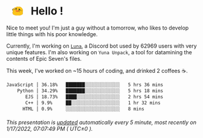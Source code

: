<h1>   <img src="./spoink.gif" style="vertical-align:middle;" width="30px">   Hello ! </h1>

Nice to meet you! I'm just a guy without a tomorrow, who likes to develop little things with his poor knowledge.

Currently, I'm working on <a href='https://github.com/Asgarrrr/Luna'>`Luna`</a>, a Discord bot used by 62969 users with very unique features. I'm also working on `Yuna Unpack`, a tool for datamining the contents of Epic Seven's files.

This week, I've worked on ~15 hours of coding, and drinked 2 coffees ☕.

```
JavaScript │ 36.18%   ███████░░░░░░░░░░░░░   5 hrs 36 mins
    Python │ 34.29%   ███████░░░░░░░░░░░░░   5 hrs 18 mins
       EJS │ 18.73%   ████░░░░░░░░░░░░░░░░   2 hrs 54 mins
       C++ │ 9.9%     ██░░░░░░░░░░░░░░░░░░   1 hr 32 mins
      HTML │ 0.9%     ░░░░░░░░░░░░░░░░░░░░   8 mins
```

###### This presentation is [updated](https://github.com/Asgarrrr) automatically every 5 minute, most recently on 1/17/2022, 07:07:49 PM ( UTC±0 ).